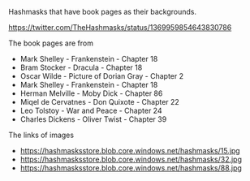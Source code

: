 Hashmasks that have book pages as their backgrounds.

https://twitter.com/TheHashmasks/status/1369959854643830786

The book pages are from

* Mark Shelley - Frankenstein	- Chapter 18
* Bram Stocker - Dracula - Chapter 18
* Oscar Wilde - Picture of Dorian Gray - Chapter 2
* Mark Shelley - Frankenstein - Chapter 18
* Herman Melville - Moby Dick - Chapter 86
* Miqel de Cervatnes - Don Quixote - Chapter 22
* Leo Tolstoy - War and Peace - Chapter 24
* Charles Dickens	- Oliver Twist - Chapter 39

The links of images

* https://hashmasksstore.blob.core.windows.net/hashmasks/15.jpg
* https://hashmasksstore.blob.core.windows.net/hashmasks/32.jpg
* https://hashmasksstore.blob.core.windows.net/hashmasks/88.jpg
